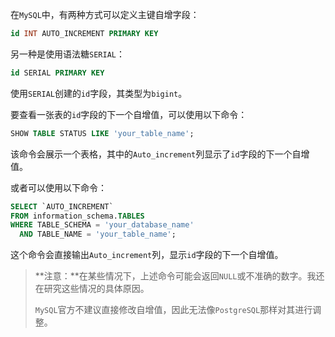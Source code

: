 在`MySQL`中，有两种方式可以定义主键自增字段：

```sql
id INT AUTO_INCREMENT PRIMARY KEY
```

另一种是使用语法糖`SERIAL`：

```sql
id SERIAL PRIMARY KEY
```

使用`SERIAL`创建的`id`字段，其类型为`bigint`。

要查看一张表的`id`字段的下一个自增值，可以使用以下命令：

```sql
SHOW TABLE STATUS LIKE 'your_table_name';
```

该命令会展示一个表格，其中的`Auto_increment`列显示了`id`字段的下一个自增值。

或者可以使用以下命令：

```sql
SELECT `AUTO_INCREMENT`
FROM information_schema.TABLES
WHERE TABLE_SCHEMA = 'your_database_name'
  AND TABLE_NAME = 'your_table_name';
```

这个命令会直接输出`Auto_increment`列，显示`id`字段的下一个自增值。

> **注意：**在某些情况下，上述命令可能会返回`NULL`或不准确的数字。我还在研究这些情况的具体原因。
>
> `MySQL`官方不建议直接修改自增值，因此无法像`PostgreSQL`那样对其进行调整。
